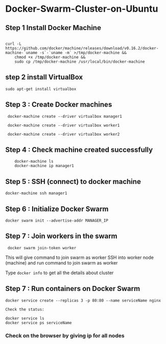 # Docker-Swarm-Cluster-on-Ubuntu

## Step 1 Install Docker Machine

```

curl -L https://github.com/docker/machine/releases/download/v0.16.2/docker-machine-`uname -s`-`uname -m` >/tmp/docker-machine &&
    chmod +x /tmp/docker-machine &&
    sudo cp /tmp/docker-machine /usr/local/bin/docker-machine
  ```
    
## step 2  install VirtualBox    

```
sudo apt-get install virtualbox
```

## Step 3 :  Create Docker machines

```
 docker-machine create --driver virtualbox manager1
 
 docker-machine create --driver virtualbox worker1
 
 docker-machine create --driver virtualbox worker2
 ```

## Step 4 :  Check machine created successfully

```   
    docker-machine ls
    docker-machine ip manager1
```    

## Step 5 :  SSH (connect) to docker machine

```
docker-machine ssh manager1
```

## Step 6 :  Initialize Docker Swarm  

```
docker swarm init --advertise-addr MANAGER_IP
```

## Step 7 :  Join workers in the swarm

```
 docker swarm join-token worker
```
This will give command to join swarm as worker
SSH into worker node (machine) and run command to join swarm as worker

Type ``` docker info ``` to get all the details about cluster

## Step 7 :  Run containers on Docker Swarm

```
docker service create --replicas 3 -p 80:80 --name serviceName nginx
```

```
Check the status:

docker service ls
docker service ps serviceName
```
### Check on the browser by giving ip for all nodes
